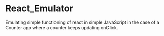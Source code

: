 # React_Emulator
Emulating simple functioning of react in simple JavaScript in the case of a Counter app where a counter keeps updating onClick.
